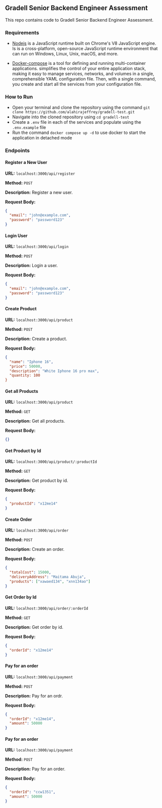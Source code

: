 ## Gradell Senior Backend Engineer Assessment

This repo contains code to Gradell Senior Backend Engineer Assessment.

### Requirements

- [Nodejs](https://nodejs.org/en/) is a JavaScript runtime built on Chrome's V8 JavaScript engine. Is is a cross-platform, open-source JavaScript runtime environment that can run on Windows, Linux, Unix, macOS, and more.

- [Docker-compose](https://docs.docker.com/compose/) is a tool for defining and running multi-container applications. simplifies the control of your entire application stack, making it easy to manage services, networks, and volumes in a single, comprehensible YAML configuration file. Then, with a single command, you create and start all the services from your configuration file.

### How to Run

- Open your terminal and clone the repository using the command `git clone https://github.com/alahirajeffrey/gradell-test.git`
- Navigate into the cloned repository using `cd gradell-test`
- Create a `.env` file in each of the services and populate using the `.env.example` file
- Run the command `docker compose up -d` to use docker to start the application in detached mode

### Endpoints

#### **Register a New User**

**URL:** `localhost:3000/api/register`

**Method:** `POST`

**Description:** Register a new user.

**Request Body:**

```json
{
  "email": "john@example.com",
  "password": "password123"
}
```

#### **Login User**

**URL:** `localhost:3000/api/login`

**Method:** `POST`

**Description:** Login a user.

**Request Body:**

```json
{
  "email": "john@example.com",
  "password": "password123"
}
```

#### **Create Product**

**URL:** `localhost:3000/api/product`

**Method:** `POST`

**Description:** Create a product.

**Request Body:**

```json
{
  "name": "Iphone 16",
  "price": 50000,
  "description": "White Iphone 16 pro max",
  "quantity: 100
}
```

#### **Get all Products**

**URL:** `localhost:3000/api/product`

**Method:** `GET`

**Description:** Get all products.

**Request Body:**

```json
{}
```

#### **Get Product by Id**

**URL:** `localhost:3000/api/product/:productId`

**Method:** `GET`

**Description:** Get product by id.

**Request Body:**

```json
{
  "productId": "x12me14"
}
```

#### **Create Order**

**URL:** `localhost:3000/api/order`

**Method:** `POST`

**Description:** Create an order.

**Request Body:**

```json
{
  "totalCost": 15000,
  "deliveryAddress": "Maitama Abuja",
  "products": ["xawaed134", "xnn134ao"]
}
```

#### **Get Order by Id**

**URL:** `localhost:3000/api/order/:orderId`

**Method:** `GET`

**Description:** Get order by id.

**Request Body:**

```json
{
  "orderId": "x12me14"
}
```

#### **Pay for an order**

**URL:** `localhost:3000/api/payment`

**Method:** `POST`

**Description:** Pay for an ordr.

**Request Body:**

```json
{
  "orderId": "x12me14",
  "amount": 50000
}
```

#### **Pay for an order**

**URL:** `localhost:3000/api/payment`

**Method:** `POST`

**Description:** Pay for an order.

**Request Body:**

```json
{
  "orderId": "ccw1351",
  "amount": 50000
}
```

